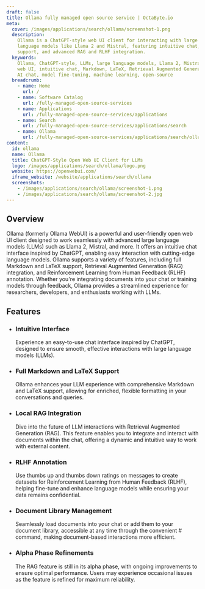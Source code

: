 ```yaml
---
draft: false
title: Ollama fully managed open source service | OctaByte.io
meta:
  cover: /images/applications/search/ollama/screenshot-1.png
  description:
    Ollama is a ChatGPT-style web UI client for interacting with large
    language models like Llama 2 and Mistral, featuring intuitive chat, full Markdown/LaTeX
    support, and advanced RAG and RLHF integration.
  keywords:
    Ollama, ChatGPT-style, LLMs, large language models, Llama 2, Mistral,
    web UI, intuitive chat, Markdown, LaTeX, Retrieval Augmented Generation, RLHF,
    AI chat, model fine-tuning, machine learning, open-source
  breadcrumb:
    - name: Home
      url: /
    - name: Software Catalog
      url: /fully-managed-open-source-services
    - name: Applications
      url: /fully-managed-open-source-services/applications
    - name: Search
      url: /fully-managed-open-source-services/applications/search
    - name: Ollama
      url: /fully-managed-open-source-services/applications/search/ollama
content:
  id: ollama
  name: Ollama
  title: ChatGPT-Style Open Web UI Client for LLMs
  logo: /images/applications/search/ollama/logo.png
  website: https://openwebui.com/
  iframe_website: /website/applications/search/ollama
  screenshots:
    - /images/applications/search/ollama/screenshot-1.png
    - /images/applications/search/ollama/screenshot-2.jpg
---
```


## Overview

Ollama (formerly Ollama WebUI) is a powerful and user-friendly open web UI client designed to work seamlessly with advanced large language models (LLMs) such as Llama 2, Mistral, and more. It offers an intuitive chat interface inspired by ChatGPT, enabling easy interaction with cutting-edge language models. Ollama supports a variety of features, including full Markdown and LaTeX support, Retrieval Augmented Generation (RAG) integration, and Reinforcement Learning from Human Feedback (RLHF) annotation. Whether you're integrating documents into your chat or training models through feedback, Ollama provides a streamlined experience for researchers, developers, and enthusiasts working with LLMs.

## Features

- ### Intuitive Interface

  Experience an easy-to-use chat interface inspired by ChatGPT, designed to ensure smooth, effective interactions with large language models (LLMs).

- ### Full Markdown and LaTeX Support

  Ollama enhances your LLM experience with comprehensive Markdown and LaTeX support, allowing for enriched, flexible formatting in your conversations and queries.

- ### Local RAG Integration

  Dive into the future of LLM interactions with Retrieval Augmented Generation (RAG). This feature enables you to integrate and interact with documents within the chat, offering a dynamic and intuitive way to work with external content.

- ### RLHF Annotation

  Use thumbs up and thumbs down ratings on messages to create datasets for Reinforcement Learning from Human Feedback (RLHF), helping fine-tune and enhance language models while ensuring your data remains confidential.

- ### Document Library Management

  Seamlessly load documents into your chat or add them to your document library, accessible at any time through the convenient # command, making document-based interactions more efficient.

- ### Alpha Phase Refinements

  The RAG feature is still in its alpha phase, with ongoing improvements to ensure optimal performance. Users may experience occasional issues as the feature is refined for maximum reliability.
